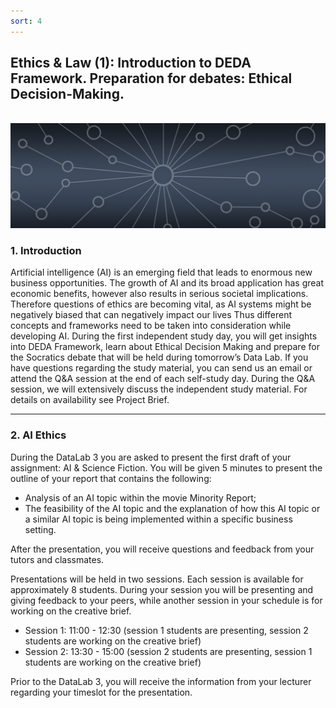 ```yaml
---
sort: 4
---
```


## __Ethics & Law (1): Introduction to DEDA Framework. Preparation for debates: Ethical Decision-Making.__
\
<img src="./images/datalab_banner.jpg" alt="Books banner" width="600"/>

### 1. Introduction

Artificial intelligence (AI) is an emerging field that leads to enormous new business opportunities. The growth of AI and its broad application has great economic benefits, however also results in serious societal implications.   Therefore questions of ethics are becoming vital, as AI systems might be negatively biased that can negatively impact our lives Thus different concepts and frameworks need to be taken into consideration while developing AI.
During the first independent study day, you will get insights into DEDA Framework, learn about Ethical Decision Making and prepare for the Socratics debate that will be held during tomorrow’s Data Lab.
If you have questions regarding the study material, you can send us an email or attend the Q&A session at the end of each self-study day. During the Q&A session, we will extensively discuss the independent study material. For details on availability see Project Brief.


***

### 2. AI Ethics 

During the DataLab 3 you are asked to present the first draft of your assignment: AI & Science Fiction. You will be given 5 minutes to present the outline of your report that contains the following:
- Analysis of an AI topic within the movie Minority Report;
- The feasibility of the AI topic and the explanation of how this AI topic or a similar AI topic is being implemented within a specific business setting.

After the presentation, you will receive questions and feedback from your tutors and classmates.

Presentations will be held in two sessions. Each session is available for approximately 8 students. During your session you will be presenting and giving feedback to your peers, while another session in your schedule is for working on the creative brief.

- Session 1: 11:00 - 12:30 (session 1 students are presenting, session 2 students are working on the creative brief)
- Session 2: 13:30 - 15:00 (session 2 students are presenting, session 1 students are working on the creative brief)

Prior to the DataLab 3, you will receive the information from your lecturer regarding your timeslot for the presentation.
